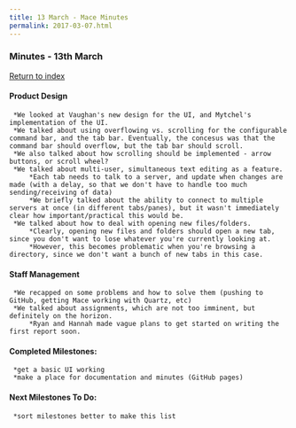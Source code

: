 ```yaml
---
title: 13 March - Mace Minutes
permalink: 2017-03-07.html
---
```


### Minutes - 13th March

[Return to index](../index.md)

#### Product Design
     *We looked at Vaughan's new design for the UI, and Mytchel's implementation of the UI.
     *We talked about using overflowing vs. scrolling for the configurable command bar, and the tab bar. Eventually, the concesus was that the command bar should overflow, but the tab bar should scroll.
     *We also talked about how scrolling should be implemented - arrow buttons, or scroll wheel?
     *We talked about multi-user, simultaneous text editing as a feature.
         *Each tab needs to talk to a server, and update when changes are made (with a delay, so that we don't have to handle too much sending/receiving of data)
         *We briefly talked about the ability to connect to multiple servers at once (in different tabs/panes), but it wasn't immediately clear how important/practical this would be.
     *We talked about how to deal with opening new files/folders.
         *Clearly, opening new files and folders should open a new tab, since you don't want to lose whatever you're currently looking at.
         *However, this becomes problematic when you're browsing a directory, since we don't want a bunch of new tabs in this case.

#### Staff Management
     *We recapped on some problems and how to solve them (pushing to GitHub, getting Mace working with Quartz, etc)
     *We talked about assignments, which are not too imminent, but definitely on the horizon.
         *Ryan and Hannah made vague plans to get started on writing the first report soon.

#### Completed Milestones:
     *get a basic UI working
     *make a place for documentation and minutes (GitHub pages)

#### Next Milestones To Do:
     *sort milestones better to make this list